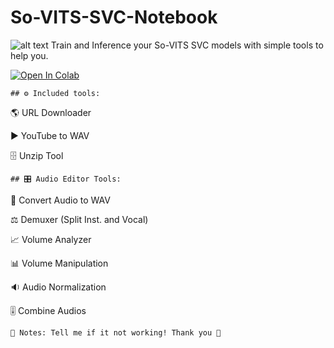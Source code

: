 # So-VITS-SVC-Notebook
![alt text](https://repository-images.githubusercontent.com/654490329/ab89913c-c654-48e9-ac2c-ac667cf31155)
Train and Inference your So-VITS SVC models with simple tools to help you.


[![Open In Colab](https://colab.research.google.com/assets/colab-badge.svg)](https://colab.research.google.com/github/alexledd/So-VITS-SVC-Notebook/blob/main/so-vits-svc_notebook.ipynb)



	## ⚙️ Included tools:

🌎 URL Downloader

▶️ YouTube to WAV

🗄️ Unzip Tool



	## 🎛️ Audio Editor Tools:

📂 Convert Audio to WAV

⚖️ Demuxer (Split Inst. and Vocal)

📈 Volume Analyzer

📊 Volume Manipulation

🔉 Audio Normalization

🎚️ Combine Audios


	📝 Notes: Tell me if it not working! Thank you 🤗
